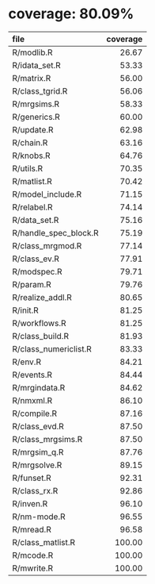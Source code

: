 # coverage: 80.09%

|file                  | coverage|
|:---------------------|--------:|
|R/modlib.R            |    26.67|
|R/idata_set.R         |    53.33|
|R/matrix.R            |    56.00|
|R/class_tgrid.R       |    56.06|
|R/mrgsims.R           |    58.33|
|R/generics.R          |    60.00|
|R/update.R            |    62.98|
|R/chain.R             |    63.16|
|R/knobs.R             |    64.76|
|R/utils.R             |    70.35|
|R/matlist.R           |    70.42|
|R/model_include.R     |    71.15|
|R/relabel.R           |    74.14|
|R/data_set.R          |    75.16|
|R/handle_spec_block.R |    75.19|
|R/class_mrgmod.R      |    77.14|
|R/class_ev.R          |    77.91|
|R/modspec.R           |    79.71|
|R/param.R             |    79.76|
|R/realize_addl.R      |    80.65|
|R/init.R              |    81.25|
|R/workflows.R         |    81.25|
|R/class_build.R       |    81.93|
|R/class_numericlist.R |    83.33|
|R/env.R               |    84.21|
|R/events.R            |    84.44|
|R/mrgindata.R         |    84.62|
|R/nmxml.R             |    86.10|
|R/compile.R           |    87.16|
|R/class_evd.R         |    87.50|
|R/class_mrgsims.R     |    87.50|
|R/mrgsim_q.R          |    87.76|
|R/mrgsolve.R          |    89.15|
|R/funset.R            |    92.31|
|R/class_rx.R          |    92.86|
|R/inven.R             |    96.10|
|R/nm-mode.R           |    96.55|
|R/mread.R             |    96.58|
|R/class_matlist.R     |   100.00|
|R/mcode.R             |   100.00|
|R/mwrite.R            |   100.00|
